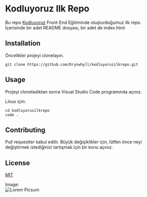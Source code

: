 # **Kodluyoruz Ilk Repo**
Bu repo [Kodluyoruz](https://kodluyoruz.org/tr/kodluyoruz/) Front-End Eğitiminde oluşturduğumuz ilk repo. İçerisinde bir adet README dosyası, bir adet de index.html
## **Installation**
Öncelikler projeyi clonelayın.

```
git clone https://github.com/Drynwhyll/kodluyoruzilkrepo.git
```
## **Usage**
Projeyi cloneladıktan sonra Visual Studio Code programında açınız.

Linux için:

```
cd kodluyoruzilkrepo
code .
```

## **Contributing**
Pull requestler kabul edilir. Büyük değişiklikler için, lütfen önce neyi değiştirmek istediğinizi tartışmak için bir konu açınız.

## **License**

[MIT](https://choosealicense.com/licenses/mit/)

Image: <br>
![Lorem Picsum](https://picsum.photos/200/300)